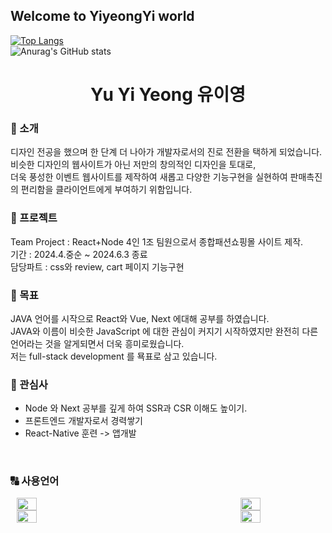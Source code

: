 ## Welcome to YiyeongYi world


[![Top Langs](https://github-readme-stats.vercel.app/api/top-langs/?username=yar0103&layout=donut)](https://github.com/yar0103/github-readme-stats)
<br/>
![Anurag's GitHub stats](https://github-readme-stats.vercel.app/api?username=yar0103&show_icons=true)



<!--
**yar0103/yar0103** is a ✨ _special_ ✨ repository because its `README.md` (this file) appears on your GitHub profile.

Here are some ideas to get you started:

- 🔭 I’m currently working on ...
- 🌱 I’m currently learning ...
- 👯 I’m looking to collaborate on ...
- 🤔 I’m looking for help with ...
- 💬 Ask me about ...
- 📫 How to reach me: ...
- 😄 Pronouns: ...
- ⚡ Fun fact: ...
-->



<h1 align="center"> Yu Yi Yeong 유이영</h1>
<h3>💬 소개</h3>
디자인 전공을 했으며 한 단계 더 나아가 개발자로서의 진로 전환을 택하게 되었습니다.<br/>
비슷한 디자인의 웹사이트가 아닌 저만의 창의적인 디자인을 토대로, <br/>
더욱 풍성한 이벤트 웹사이트를 제작하여 새롭고 다양한 기능구현을 실현하여 판매촉진의 편리함을 클라이언트에게 부여하기 위함입니다.
<br/<br/>

<h3>📰 프로젝트</h3>
Team Project : React+Node 4인 1조 팀원으로서 종합패션쇼핑몰 사이트 제작.<br/>
기간 : 2024.4.중순 ~ 2024.6.3 종료 <br/>
담당파트 : css와 review, cart 페이지 기능구현
<br/<br/>

<h3>🚩 목표</h3>
JAVA 언어를 시작으로 React와 Vue, Next 에대해 공부를 하였습니다.<br/>
JAVA와 이름이 비슷한 JavaScript 에 대한 관심이 커지기 시작하였지만 완전히 다른 언어라는 것을 알게되면서 더욱 흥미로웠습니다.<br/>
저는 full-stack development 를 묙표로 삼고 있습니다.
<br/<br/>

<h3>💛 관심사</h3>
<ul>
  <li>Node 와 Next 공부를 깊게 하여 SSR과 CSR 이해도 높이기.</li>
  <li>프론트엔드 개발자로서 경력쌓기</li>
  <li>React-Native 훈련 -> 앱개발</li>
</ul>   
<br/<br/>

<h3>🔠 사용언어</h3>
<div style="display: flex; justify-content: space-between;">
  <img src="https://images.velog.io/images/kim-jaemin420/post/088bbdd3-3c5c-4520-b250-4e67da4e368b/%E1%84%85%E1%85%B5%E1%84%8B%E1%85%A2%E1%86%A8%E1%84%90%E1%85%B3.png" style="height: auto; width: 25%; margin: 0 10px;" />
  <img src="https://modulabs.co.kr/wp-content/uploads/2023/11/image-1536x864.jpeg" style="height: auto; width: 25%; margin: 0 10px;" />
</div>
<div style="display: flex; justify-content: space-between;">
<img src="https://velog.velcdn.com/images/danny0129/post/0c6e28e6-3109-449d-8263-5eb38404541c/image.jpeg" style="height: auto; width: 25%; margin: 0 10px;" />
  <img src="https://miro.medium.com/v2/resize:fit:2000/0*exXLyexwiMZ7Nwsg.png" style="height: auto; width: 25%; margin: 0 10px;" />
</div>


